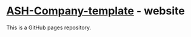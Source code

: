 # <a href="https://abdulrahmans254.github.io/ASH-Site/">ASH-Company-template</a> - website

This is a GitHub pages repository.
